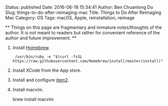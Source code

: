 Status: published
Date: 2016-06-18 15:34:41
Author: Ben Chuanlong Du
Slug: things-to-do-after-reimaging-mac
Title: Things to Do After Reimaging Mac
Category: OS
Tags: macOS, Apple, reinstallation, reimage

**
Things on this page are
fragmentary and immature notes/thoughts of the author.
It is not meant to readers
but rather for convenient reference of the author and future improvement.
**


1. Install [Homebrew](brew.sh).

        /usr/bin/ruby -e "$(curl -fsSL https://raw.githubusercontent.com/Homebrew/install/master/install)"

2. Install XCode from the App store.

3. Install and configure [item2](http://iterm2.com/).

4. Install macvim.

    brew install macvim

